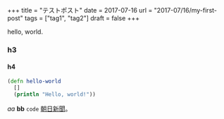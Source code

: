 +++
title = "テストポスト"
date = 2017-07-16
url = "2017-07/16/my-first-post"
tags = ["tag1", "tag2"]
draft = false
+++

hello, world.

<!--more-->

### h3

#### h4

```clojure
(defn hello-world
  []
  (println "Hello, world!"))
```

*aa* **bb** `code` [朝日新聞](http://www.asahi.com/)。
